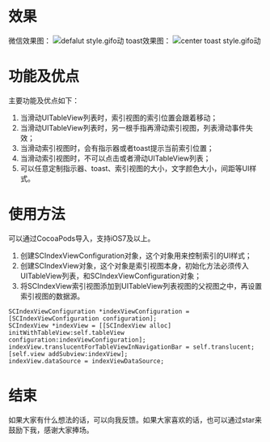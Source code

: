 # 效果
微信效果图：
![defalut style.gifo动](https://github.com/TalkingJourney/SCIndexView/blob/master/SCIndexViewDemo/Snapshots/demo_default.gif)
toast效果图：
![center toast style.gifo动](https://github.com/TalkingJourney/SCIndexView/blob/master/SCIndexViewDemo/Snapshots/demo_center_toast.gif)

# 功能及优点
主要功能及优点如下：
1. 当滑动UITableView列表时，索引视图的索引位置会跟着移动；
2. 当滑动UITableView列表时，另一根手指再滑动索引视图，列表滑动事件失效；
3. 当滑动索引视图时，会有指示器或者toast提示当前索引位置；
4. 当滑动索引视图时，不可以点击或者滑动UITableView列表；
5. 可以任意定制指示器、toast、索引视图的大小，文字颜色大小，间距等UI样式。

# 使用方法
可以通过CocoaPods导入，支持iOS7及以上。
1. 创建SCIndexViewConfiguration对象，这个对象用来控制索引的UI样式；
2. 创建SCIndexView对象，这个对象是索引视图本身，初始化方法必须传入UITableView列表，和SCIndexViewConfiguration对象；
3. 将SCIndexView索引视图添加到UITableView列表视图的父视图之中，再设置索引视图的数据源。

```
SCIndexViewConfiguration *indexViewConfiguration = [SCIndexViewConfiguration configuration];
SCIndexView *indexView = [[SCIndexView alloc] initWithTableView:self.tableView configuration:indexViewConfiguration];
indexView.translucentForTableViewInNavigationBar = self.translucent;
[self.view addSubview:indexView];
indexView.dataSource = indexViewDataSource;
```

# 结束
如果大家有什么想法的话，可以向我反馈。如果大家喜欢的话，也可以通过star来鼓励下我，感谢大家捧场。
